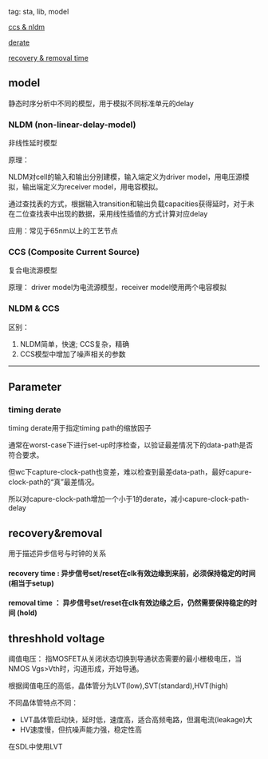 tag: sta, lib, model

[ccs & nldm](#model)

[derate](#Parameter)

[recovery & removal time](#recovery&removal)

## model

静态时序分析中不同的模型，用于模拟不同标准单元的delay

### NLDM (non-linear-delay-model)

非线性延时模型

原理：

NLDM对cell的输入和输出分别建模，输入端定义为driver model，用电压源模拟，输出端定义为receiver model，用电容模拟。

通过查找表的方式，根据输入transition和输出负载capacities获得延时，对于未在二位查找表中出现的数据，采用线性插值的方式计算对应delay

应用：常见于65nm以上的工艺节点

### CCS (Composite Current Source)

复合电流源模型

原理： driver model为电流源模型，receiver model使用两个电容模拟

### NLDM & CCS

区别：
1. NLDM简单，快速; CCS复杂，精确
2. CCS模型中增加了噪声相关的参数

---
## Parameter

### timing derate

timing derate用于指定timing path的缩放因子

通常在worst-case下进行set-up时序检查，以验证最差情况下的data-path是否符合要求。

但wc下capture-clock-path也变差，难以检查到最差data-path，最好capure-clock-path的“真”最差情况。

所以对capure-clock-path增加一个小于1的derate，减小capure-clock-path-delay

## recovery&removal

用于描述异步信号与时钟的关系

#### recovery time : 异步信号set/reset在clk有效边缘到来前，必须保持稳定的时间 (相当于setup)

#### removal time ： 异步信号set/reset在clk有效边缘之后，仍然需要保持稳定的时间 (hold)

## threshhold voltage

阈值电压： 指MOSFET从关闭状态切换到导通状态需要的最小栅极电压，当NMOS Vgs>Vth时，沟道形成，开始导通。

根据阈值电压的高低，晶体管分为LVT(low),SVT(standard),HVT(high)

不同晶体管特点不同：
 - LVT晶体管启动快，延时低，速度高，适合高频电路，但漏电流(leakage)大
 - HV速度慢，但抗噪声能力强，稳定性高

在SDL中使用LVT 
